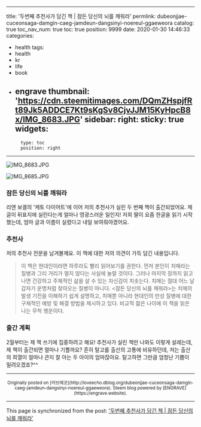 
---
title: '두번째 추천사가 담긴 책 | 잠든 당신의 뇌를 깨워라'
permlink: dubeonjjae-cuceonsaga-damgin-caeg-jamdeun-dangsinyi-noereul-ggaeweora
catalog: true
toc_nav_num: true
toc: true
position: 9999
date: 2020-01-30 14:46:33
categories:
- health
tags:
- health
- kr
- life
- book
- engrave
thumbnail: 'https://cdn.steemitimages.com/DQmZHspjfRt89Jk5ADDCE7Kt9sKgSv8CjvJJM15KyHpcB8x/IMG_8683.JPG'
sidebar:
    right:
        sticky: true
widgets:
    -
        type: toc
        position: right
---


![IMG_8683.JPG](https://cdn.steemitimages.com/DQmZHspjfRt89Jk5ADDCE7Kt9sKgSv8CjvJJM15KyHpcB8x/IMG_8683.JPG)


![IMG_8685.JPG](https://cdn.steemitimages.com/DQmPah3xXu86DL1S3Rarytk97BbP5AKjQHomp2ar3UWEz9f/IMG_8685.JPG)

### 잠든 당신의 뇌를 깨워라

리앤 보겔의 '케토 다이어트'에 이어 저의 추천사가 실린 두 번째 책이 출간되었어요. 제 글이 뒤표지에 실린다는게 얼마나 영광스러운 일인지! 저희 딸이 요즘 한글을 읽기 시작했는데, 엄마 글과 이름이 실렸다고 내일 보여줘야겠어요.


### 추천사
저의 추천사 전문을 남겨볼께요. 이 책에 대한 저의 의견이 가득 담긴 내용입니다.
>이 책은 현대인이라면 하루라도 빨리 읽어보기를 권한다. 먼저 본인이 치매라는 질병과 그리 거리가 멀지 않다는 사실에 놀랄 것이다. 그러나 마지막 장까지 읽고 나면 건강하고 주체적인 삶을 살 수 있는 자신감이 치솟는다. 치매는 절대 어느 날 갑자기 운명처럼 찾아오는 질병이 아니다. <잠든 당신의 뇌를 깨워라>는 치매의 발생 기전을 이해하기 쉽게 설명하고, 치매뿐 아니라 현대인의 만성 질병에 대한 구체적인 예방 및 해결 방법을 제시하고 있다. 비교적 젊은 나이에 이 책을 읽은 나는 무척 행운이다.

### 출간 계획
2월부터는 제 책 쓰기에 집중하려고 해요! 추천사가 실린 책만 나와도 이렇게 설레는데, 제 책이 출간되면 얼마나 기쁠까요? 흔히 탈고를 출산의 고통에 비유하던데, 저는 출산의 희열이 얼마나 큰지 잘 아는 두 아이의 엄마잖아요. 탈고하면 그만큼 엄청난 기쁨이 밀려오겠죠?^^



***
<center><sup>Originally posted on [러브에코](http://loveecho.dblog.org/dubeonjjae-cuceonsaga-damgin-caeg-jamdeun-dangsinyi-noereul-ggaeweora). Steem blog powered by [ENGRAVE](https://engrave.website).</sup></center>

- - -

This page is synchronized from the post: ['두번째 추천사가 담긴 책 | 잠든 당신의 뇌를 깨워라'](https://steemit.com/@loveecho/dubeonjjae-cuceonsaga-damgin-caeg-jamdeun-dangsinyi-noereul-ggaeweora)
